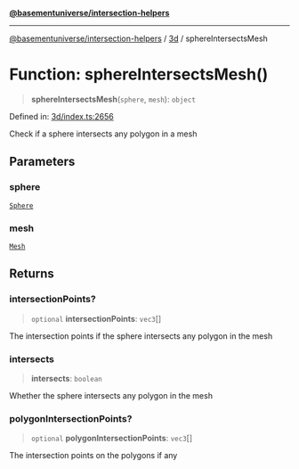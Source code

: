 [**@basementuniverse/intersection-helpers**](../../README.md)

***

[@basementuniverse/intersection-helpers](../../README.md) / [3d](../README.md) / sphereIntersectsMesh

# Function: sphereIntersectsMesh()

> **sphereIntersectsMesh**(`sphere`, `mesh`): `object`

Defined in: [3d/index.ts:2656](https://github.com/basementuniverse/intersection-helpers/blob/a748c1cf3d5365b189253eb2878888a254b5c3a1/src/3d/index.ts#L2656)

Check if a sphere intersects any polygon in a mesh

## Parameters

### sphere

[`Sphere`](../types/type-aliases/Sphere.md)

### mesh

[`Mesh`](../types/type-aliases/Mesh.md)

## Returns

### intersectionPoints?

> `optional` **intersectionPoints**: `vec3`[]

The intersection points if the sphere intersects any polygon in the mesh

### intersects

> **intersects**: `boolean`

Whether the sphere intersects any polygon in the mesh

### polygonIntersectionPoints?

> `optional` **polygonIntersectionPoints**: `vec3`[]

The intersection points on the polygons if any
